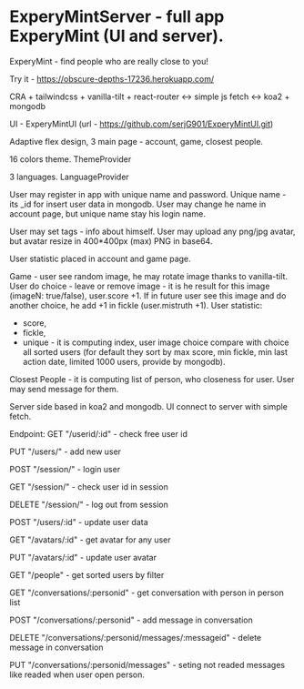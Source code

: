 # ExperyMintServer - full app ExperyMint (UI and server).

ExperyMint - find people who are really close to you!

Try it - https://obscure-depths-17236.herokuapp.com/

CRA + tailwindcss + vanilla-tilt + react-router <-> simple js fetch <-> koa2 + mongodb

UI - ExperyMintUI (url - https://github.com/serjG901/ExperyMintUI.git)

Adaptive flex design, 3 main page - account, game, closest people.

16 colors theme. ThemeProvider

3 languages. LanguageProvider

User may register in app with unique name and password.
Unique name - its _id for insert user data in mongodb.
User may change he name in account page, but unique name stay his login name.

User may set tags - info about himself.
User may upload any png/jpg avatar, but avatar resize in  400*400px (max) PNG in base64.

User statistic placed in account and game page.

Game - user see random image, he may rotate image thanks to vanilla-tilt.
User do choice - leave or remove image - it is he result for this image (imageN: true/false), user.score +1.
If in future user see this image and do another choice, he add +1 in fickle (user.mistruth +1).
User statistic: 
- score, 
- fickle, 
- unique - it is computing index, user image choice compare with choice all sorted users (for default they sort by max score, min fickle, min last action date, limited 1000 users, provide by mongodb).

Closest People - it is computing list of person, who closeness for user. User may send message for them.

Server side based in koa2 and mongodb. UI connect to server with simple fetch.

Endpoint:
GET "/userid/:id" - check free user id

PUT "/users/" - add new user

POST "/session/" - login user

GET "/session/" - check user id in session

DELETE "/session/" - log out from session

POST "/users/:id" - update user data

GET "/avatars/:id" - get avatar for any user

PUT "/avatars/:id" - update user avatar

GET "/people" - get sorted users by filter

GET "/conversations/:personid" - get conversation with person in person list

POST "/conversations/:personid" - add message in conversation

DELETE "/conversations/:personid/messages/:messageid" - delete message in conversation

PUT "/conversations/:personid/messages" - seting not readed messages like readed when user open person.




